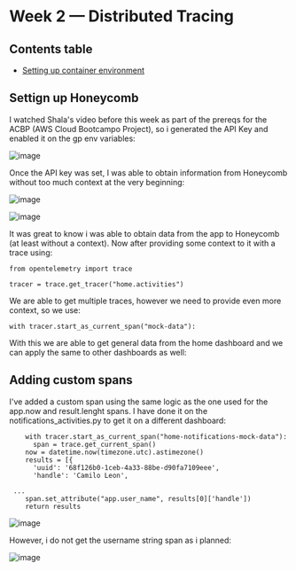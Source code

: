 # Week 2 — Distributed Tracing

## Contents table

- [Setting up container environment](#setting-up-environment)

## Settign up Honeycomb

I watched Shala's video before this week as part of the prereqs for the ACBP (AWS Cloud Bootcampo Project), so i generated the API Key and enabled it on the gp env variables:

![image](https://user-images.githubusercontent.com/49325152/221980460-95c1d643-81b1-418a-9945-9d9bb48637c3.png)

Once the API key was set, I was able to obtain information from Honeycomb without too much context at the very beginning:

![image](https://user-images.githubusercontent.com/49325152/222326407-d3c84a71-b3a9-4fa0-95af-d388379a6163.png)

![image](https://user-images.githubusercontent.com/49325152/222326430-38f4e70e-e0b4-4baf-ad97-ada3445fc538.png)

It was great to know i was able to obtain data from the app to Honeycomb (at least without a context). Now after providing some context to it with a trace using:

````
from opentelemetry import trace

tracer = trace.get_tracer("home.activities")

````

We are able to get multiple traces, however we need to provide even more context, so we use:

````
with tracer.start_as_current_span("mock-data"):
````

With this we are able to get general data from the home dashboard and we can apply the same to other dashboards as well:

## Adding custom spans

I've added a custom span using the same logic as the one used for the app.now and result.lenght spans. I have done it on the notifications_activities.py to get it on a different dashboard:

````
    with tracer.start_as_current_span("home-notifications-mock-data"):
      span = trace.get_current_span()
    now = datetime.now(timezone.utc).astimezone()
    results = [{
      'uuid': '68f126b0-1ceb-4a33-88be-d90fa7109eee',
      'handle': 'Camilo Leon',
 
 ...
    span.set_attribute("app.user_name", results[0]['handle'])
    return results
````

![image](https://user-images.githubusercontent.com/49325152/222802051-76cf141b-ab24-4615-b340-70d88586fe02.png)

However, i do not get the username string span as i planned:

![image](https://user-images.githubusercontent.com/49325152/222802823-2cba732c-043f-4709-b9a4-5a2d60a71d4f.png)
